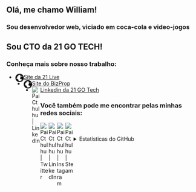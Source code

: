 ## Olá, me chamo William!
### Sou desenvolvedor web, viciado em coca-cola e video-jogos

## Sou CTO da 21 GO TECH!
### Conheça mais sobre nosso trabalho:
- [<img align="left" alt="21live.com" width="22px" src="https://raw.githubusercontent.com/iconic/open-iconic/master/svg/globe.svg" /> Site da 21 Live](https://21live.com.br/)
- [<img align="left" alt="21live.com" width="22px" src="https://raw.githubusercontent.com/iconic/open-iconic/master/svg/globe.svg" /> Site do BizProp](https://bizprop.com.br/)
- [<img align="left" alt="PaiCthulhu | LinkedIn" width="22px" src="https://cdn.jsdelivr.net/npm/simple-icons@v3/icons/linkedin.svg" /> Linkedin da 21 GO Tech](https://www.linkedin.com/company/21live/)

### Você também pode me encontrar pelas minhas redes sociais:
[<img align="left" alt="PaiCthulhu | Twitter" width="22px" src="https://cdn.jsdelivr.net/npm/simple-icons@v3/icons/twitter.svg" />][twitter]
[<img align="left" alt="PaiCthulhu | LinkedIn" width="22px" src="https://cdn.jsdelivr.net/npm/simple-icons@v3/icons/linkedin.svg" />][linkedin]
[<img align="left" alt="PaiCthulhu | Instagram" width="22px" src="https://cdn.jsdelivr.net/npm/simple-icons@v3/icons/instagram.svg" />][instagram]
[<img align="left" alt="PaiCthulhu | Steam" width="22px" src="https://cdn.jsdelivr.net/npm/simple-icons@v3/icons/steam.svg" />][steam]

<br />
<br />

<details>
  <summary> Estatísticas do GitHub</summary>

  <img align="left" alt="Stats do GitHub do PaiCthulhu" src="https://github-readme-stats.vercel.app/api?username=PaiCthulhu&show_icons=true&hide_border=true" />

</details>


[twitter]: https://twitter.com/PaiCthulhu
[linkedin]: https://www.linkedin.com/in/williamjv/
[instagram]: https://www.instagram.com/pai.cthulhu/
[steam]: https://steamcommunity.com/id/Pai_Cthulhu/